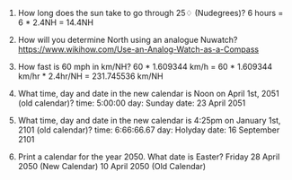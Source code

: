 1. How long does the sun take to go through 25♢ (Nudegrees)?
    6 hours = 6 * 2.4NH = 14.4NH

2. How will you determine North using an analogue Nuwatch?
    https://www.wikihow.com/Use-an-Analog-Watch-as-a-Compass

3. How fast is 60 mph in km/NH?
    60 * 1.609344 km/h = 60 * 1.609344 km/hr * 2.4hr/NH = 231.745536 km/NH

4. What time, day and date in the new calendar is Noon on April 1st, 2051 (old calendar)?
    time: 5:00:00
    day: Sunday
    date: 23 April 2051

5. What time, day and date in the new calendar is 4:25pm on January 1st, 2101 (old calendar)?
    time: 6:66:66.67
    day: Holyday 
    date: 16 September 2101

6. Print a calendar for the year 2050. What date is Easter?
    Friday 28 April 2050 (New Calendar)
    10 April 2050 (Old Calendar)
